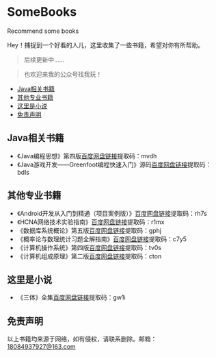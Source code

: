 # SomeBooks
Recommend some books

Hey！捕捉到一个好看的人儿，这里收集了一些书籍，希望对你有所帮助。
>后续更新中……

>也欢迎来我的公众号找我玩！

* [Java相关书籍](#java相关书籍)
* [其他专业书籍](#其他专业书籍)
* [这里是小说](#这里是小说)
* [免责声明](#免责声明)


## Java相关书籍
- 《Java编程思想》第四版[百度网盘链接](https://pan.baidu.com/s/13je_qC7gZ5A79mvEVlKz7Q )提取码：mvdh 
- 《Java游戏开发——Greenfoot编程快速入门》源码[百度网盘链接](https://pan.baidu.com/s/1Y4wNi336RS64QyZjshbyRw)提取码：bdls
## 其他专业书籍
- 《Android开发从入门到精通（项目案例版）》[百度网盘链接](https://pan.baidu.com/s/1eUYexktNfgpyHTJlQr591Q)提取码：rh7s
- 《HCNA网络技术实验指南》[百度网盘链接](https://pan.baidu.com/s/11G2qaY_5V0mDFizTV4IQAg)提取码：r1mx
- 《数据库系统概论》第五版[百度网盘链接](https://pan.baidu.com/s/1V4MkcFpiO3qSDJZXaC7B8g)提取码：gphj
- 《概率论与数理统计习题全解指南》[百度网盘链接](https://pan.baidu.com/s/18NOPHA-1yz1He_J9C9lCnQ)提取码：c7y5
- 《计算机操作系统》第四版[百度网盘链接](https://pan.baidu.com/s/1Ozt5T2oadEZJ9jq-_roWew)提取码：tv0s
- 《计算机组成原理》第二版[百度网盘链接](https://pan.baidu.com/s/1XxU_UJjhSpmHYKED6758xA)提取码：cton
## 这里是小说
- 《三体》全集[百度网盘链接](https://pan.baidu.com/s/1iVhZVZG-y9XSzK9PIEsxqg)提取码：gw1i 
## 免责声明
以上书籍均来源于网络，如有侵权，请联系删除。邮箱：18084937927@163.com
